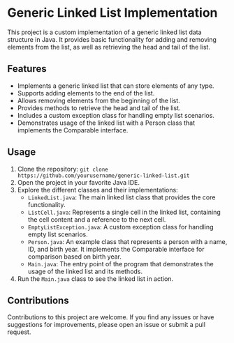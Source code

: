 # Generic Linked List Implementation

This project is a custom implementation of a generic linked list data structure in Java. It provides basic functionality for adding and removing elements from the list, as well as retrieving the head and tail of the list.

## Features

- Implements a generic linked list that can store elements of any type.
- Supports adding elements to the end of the list.
- Allows removing elements from the beginning of the list.
- Provides methods to retrieve the head and tail of the list.
- Includes a custom exception class for handling empty list scenarios.
- Demonstrates usage of the linked list with a Person class that implements the Comparable interface.

## Usage

1. Clone the repository: `git clone https://github.com/yourusername/generic-linked-list.git`
2. Open the project in your favorite Java IDE.
3. Explore the different classes and their implementations:
   - `LinkedList.java`: The main linked list class that provides the core functionality.
   - `ListCell.java`: Represents a single cell in the linked list, containing the cell content and a reference to the next cell.
   - `EmptyListException.java`: A custom exception class for handling empty list scenarios.
   - `Person.java`: An example class that represents a person with a name, ID, and birth year. It implements the Comparable interface for comparison based on birth year.
   - `Main.java`: The entry point of the program that demonstrates the usage of the linked list and its methods.
4. Run the `Main.java` class to see the linked list in action.

## Contributions

Contributions to this project are welcome. If you find any issues or have suggestions for improvements, please open an issue or submit a pull request.
